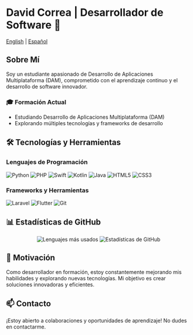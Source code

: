 # David Correa | Desarrollador de Software 🚀

[English](README.md) | [Español](README-es.md)

## Sobre Mí

Soy un estudiante apasionado de Desarrollo de Aplicaciones Multiplataforma (DAM), comprometido con el aprendizaje continuo y el desarrollo de software innovador.

### 🎓 Formación Actual
- Estudiando Desarrollo de Aplicaciones Multiplataforma (DAM)
- Explorando múltiples tecnologías y frameworks de desarrollo

## 🛠️ Tecnologías y Herramientas

### Lenguajes de Programación
![Python](https://img.shields.io/badge/Python-3776AB.svg?logo=python&logoColor=white)
![PHP](https://img.shields.io/badge/PHP-777BB4.svg?logo=php&logoColor=white)
![Swift](https://img.shields.io/badge/Swift-FA7343.svg?logo=swift&logoColor=white)
![Kotlin](https://img.shields.io/badge/Kotlin-0095D5.svg?logo=kotlin&logoColor=white)
![Java](https://img.shields.io/badge/Java-ED8B00.svg?logo=java&logoColor=white)
![HTML5](https://img.shields.io/badge/HTML-E34F26.svg?logo=html5&logoColor=white)
![CSS3](https://img.shields.io/badge/CSS-1572B6.svg?logo=css3&logoColor=white)

### Frameworks y Herramientas
![Laravel](https://img.shields.io/badge/Laravel-FF2D20.svg?logo=laravel&logoColor=white)
![Flutter](https://img.shields.io/badge/Flutter-02569B.svg?logo=flutter&logoColor=white)
![Git](https://img.shields.io/badge/Git-F05032.svg?logo=git&logoColor=white)

## 📊 Estadísticas de GitHub

<div align="center">
  <img src="https://github-readme-stats.vercel.app/api/top-langs?username=XCDavidXD2&show_icons=true&theme=dark&locale=en&layout=compact" alt="Lenguajes más usados"/>
  <img src="https://github-readme-stats.vercel.app/api?username=XCDavidXD2&show_icons=true&theme=dark&locale=en" alt="Estadísticas de GitHub"/>
</div>

## 🌟 Motivación

Como desarrollador en formación, estoy constantemente mejorando mis habilidades y explorando nuevas tecnologías. Mi objetivo es crear soluciones innovadoras y eficientes.

## 📫 Contacto

¡Estoy abierto a colaboraciones y oportunidades de aprendizaje! No dudes en contactarme.

